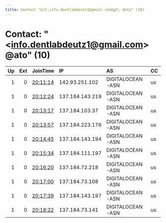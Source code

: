 ```yaml
---
title: Contact "&lt;info.dentlabdeutz1@gmail.com&gt; @ato" (10)
---
```


# Contact: "&lt;info.dentlabdeutz1@gmail.com&gt; @ato" (10)

|   Up |   Ext | JoinTime                                                                                              | IP              | AS               | CC   |   ORp |   Dirp | OS    | Version   | Nickname     |   eFamMembers |
|-----:|------:|:------------------------------------------------------------------------------------------------------|:----------------|:-----------------|:-----|------:|-------:|:------|:----------|:-------------|--------------:|
|    1 |     0 | [20:11:14](https://nusenu.github.io/OrNetStats/w/relay/4AD5CACD600129B5CEEC5BA945FC691BCF851EFB.html) | 142.93.251.102  | DIGITALOCEAN-ASN | us   |  9001 |      0 | Linux | 0.4.7.13  | dentlabDeutz |            10 |
|    1 |     0 | [20:12:24](https://nusenu.github.io/OrNetStats/w/relay/D149AC85F1B84A0DFBB2CB6DB04A2AD0B57896F1.html) | 137.184.143.219 | DIGITALOCEAN-ASN | us   |  9001 |      0 | Linux | 0.4.7.13  | dentlabDeutz |            10 |
|    1 |     0 | [20:13:17](https://nusenu.github.io/OrNetStats/w/relay/22094E1E71A7EC59934E6B9569533217A6E30AE4.html) | 137.184.103.37  | DIGITALOCEAN-ASN | us   |  9001 |      0 | Linux | 0.4.7.13  | dentlabDeutz |            10 |
|    1 |     0 | [20:13:57](https://nusenu.github.io/OrNetStats/w/relay/6E263F821F2B267C489D8543B81A5EEAFFAA196A.html) | 137.184.223.176 | DIGITALOCEAN-ASN | us   |  9001 |      0 | Linux | 0.4.7.13  | dentlabDeutz |            10 |
|    1 |     0 | [20:14:45](https://nusenu.github.io/OrNetStats/w/relay/3F1E9E4E533559D1D252CFBA7FC0DECA61A8869B.html) | 137.184.143.194 | DIGITALOCEAN-ASN | us   |  9001 |      0 | Linux | 0.4.7.13  | dentlabDeutz |            10 |
|    1 |     0 | [20:15:34](https://nusenu.github.io/OrNetStats/w/relay/56A4643CF471F59D63568563D66A21229898537C.html) | 137.184.111.197 | DIGITALOCEAN-ASN | us   |  9001 |      0 | Linux | 0.4.7.13  | dentlabDeutz |            10 |
|    1 |     0 | [20:16:20](https://nusenu.github.io/OrNetStats/w/relay/BD0F1E58A4B9A998385CCB7F864FDAE92812D073.html) | 137.184.72.218  | DIGITALOCEAN-ASN | us   |  9001 |      0 | Linux | 0.4.7.13  | dentlabDeutz |            10 |
|    1 |     0 | [20:17:00](https://nusenu.github.io/OrNetStats/w/relay/1E696FCFA4B09F0784339A2659927A73DDA421D0.html) | 137.184.73.108  | DIGITALOCEAN-ASN | us   |  9001 |      0 | Linux | 0.4.7.13  | dentlabDeutz |            10 |
|    1 |     0 | [20:17:39](https://nusenu.github.io/OrNetStats/w/relay/0C4F7577F9E45148652C251188A55D5522955B3C.html) | 137.184.143.197 | DIGITALOCEAN-ASN | us   |  9001 |      0 | Linux | 0.4.7.13  | dentlabDeutz |            10 |
|    1 |     0 | [20:18:22](https://nusenu.github.io/OrNetStats/w/relay/AE5B1B1353F9D8057119615D831D21E3BD9BBE44.html) | 137.184.73.141  | DIGITALOCEAN-ASN | us   |  9001 |      0 | Linux | 0.4.7.13  | dentlabDeutz |            10 |

